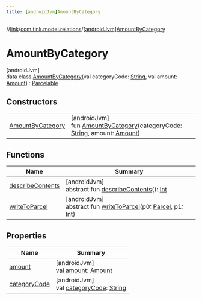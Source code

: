 ```yaml
---
title: [androidJvm]AmountByCategory
---
```

//[link](../../../index.html)/[com.tink.model.relations](../index.html)/[[androidJvm]AmountByCategory](index.html)



# AmountByCategory



[androidJvm]\
data class [AmountByCategory](index.html)(val categoryCode: [String](https://kotlinlang.org/api/latest/jvm/stdlib/kotlin/-string/index.html), val amount: [Amount](../../com.tink.model.misc/[android-jvm]-amount/index.html)) : [Parcelable](https://developer.android.com/reference/kotlin/android/os/Parcelable.html)



## Constructors


| | |
|---|---|
| [AmountByCategory](-amount-by-category.html) | [androidJvm]<br>fun [AmountByCategory](-amount-by-category.html)(categoryCode: [String](https://kotlinlang.org/api/latest/jvm/stdlib/kotlin/-string/index.html), amount: [Amount](../../com.tink.model.misc/[android-jvm]-amount/index.html)) |


## Functions


| Name | Summary |
|---|---|
| [describeContents](../../com.tink.service.provider/[android-jvm]-provider-filter/index.html#-1578325224%2FFunctions%2F-812656150) | [androidJvm]<br>abstract fun [describeContents](../../com.tink.service.provider/[android-jvm]-provider-filter/index.html#-1578325224%2FFunctions%2F-812656150)(): [Int](https://kotlinlang.org/api/latest/jvm/stdlib/kotlin/-int/index.html) |
| [writeToParcel](../../com.tink.service.provider/[android-jvm]-provider-filter/index.html#-1754457655%2FFunctions%2F-812656150) | [androidJvm]<br>abstract fun [writeToParcel](../../com.tink.service.provider/[android-jvm]-provider-filter/index.html#-1754457655%2FFunctions%2F-812656150)(p0: [Parcel](https://developer.android.com/reference/kotlin/android/os/Parcel.html), p1: [Int](https://kotlinlang.org/api/latest/jvm/stdlib/kotlin/-int/index.html)) |


## Properties


| Name | Summary |
|---|---|
| [amount](amount.html) | [androidJvm]<br>val [amount](amount.html): [Amount](../../com.tink.model.misc/[android-jvm]-amount/index.html) |
| [categoryCode](category-code.html) | [androidJvm]<br>val [categoryCode](category-code.html): [String](https://kotlinlang.org/api/latest/jvm/stdlib/kotlin/-string/index.html) |

